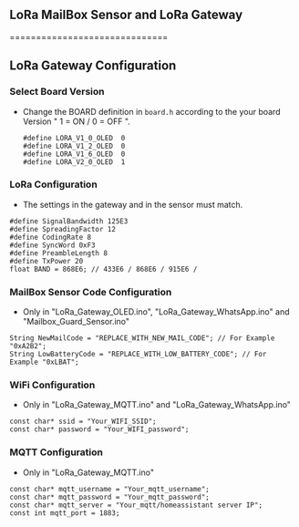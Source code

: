 ## LoRa MailBox Sensor and LoRa Gateway



==============================
## LoRa Gateway Configuration


### Select Board Version

- Change the BOARD definition in `board.h` according to the your board Version " 1 = ON / 0 = OFF ".
    ```
    #define LORA_V1_0_OLED  0
    #define LORA_V1_2_OLED  0
    #define LORA_V1_6_OLED  0
    #define LORA_V2_0_OLED  1
    ```
### LoRa Configuration

- The settings in the gateway and in the sensor must match.
```
#define SignalBandwidth 125E3
#define SpreadingFactor 12
#define CodingRate 8
#define SyncWord 0xF3
#define PreambleLength 8
#define TxPower 20
float BAND = 868E6; // 433E6 / 868E6 / 915E6 /
```
### MailBox Sensor Code Configuration

- Only in "LoRa_Gateway_OLED.ino", "LoRa_Gateway_WhatsApp.ino" and "Mailbox_Guard_Sensor.ino"
```
String NewMailCode = "REPLACE_WITH_NEW_MAIL_CODE"; // For Example "0xA2B2";
String LowBatteryCode = "REPLACE_WITH_LOW_BATTERY_CODE"; // For Example "0xLBAT";
```


### WiFi Configuration
- Only in "LoRa_Gateway_MQTT.ino" and "LoRa_Gateway_WhatsApp.ino"
```
const char* ssid = "Your_WIFI_SSID";
const char* password = "Your_WIFI_password";
```
### MQTT Configuration

- Only in "LoRa_Gateway_MQTT.ino"
```
const char* mqtt_username = "Your_mqtt_username";
const char* mqtt_password = "Your_mqtt_password";
const char* mqtt_server = "Your_mqtt/homeassistant server IP";
const int mqtt_port = 1883;

```
